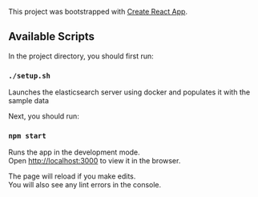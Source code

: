 This project was bootstrapped with [Create React App](https://github.com/facebook/create-react-app).

## Available Scripts

In the project directory, you should first run:

### `./setup.sh`

Launches the elasticsearch server using docker and populates it with the sample data

Next, you should run:

### `npm start`

Runs the app in the development mode.<br />
Open [http://localhost:3000](http://localhost:3000) to view it in the browser.

The page will reload if you make edits.<br />
You will also see any lint errors in the console.

